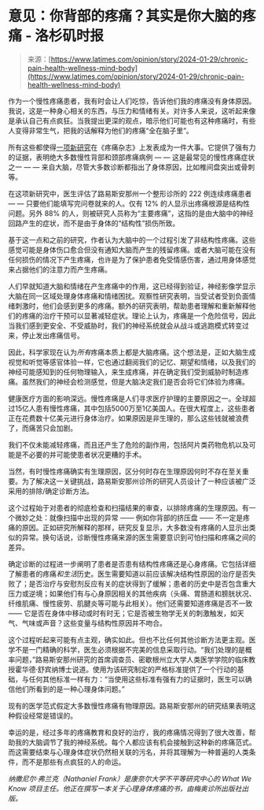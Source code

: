 <!--yml

分类：未分类

日期：2024-05-27 15:17:53

-->

# 意见：你背部的疼痛？其实是你大脑的疼痛 - 洛杉矶时报

> 来源：[https://www.latimes.com/opinion/story/2024-01-29/chronic-pain-health-wellness-mind-body](https://www.latimes.com/opinion/story/2024-01-29/chronic-pain-health-wellness-mind-body)

作为一个慢性疼痛患者，我有时会让人们吃惊，告诉他们我的疼痛没有身体原因。我说，这是一种身心相关的东西，与压力和情绪有关。对许多人来说，这听起来像是承认自己有点疯狂。当我提出更深的观点，暗示他们可能也有这种疼痛时，有些人变得非常生气，把我的话解释为他们的疼痛“全在脑子里”。

所有这些都使得[一项新研究](https://www.sciencedirect.com/science/article/abs/pii/S1526590023005448)在《疼痛杂志》上发表成为一件大事。它提供了强有力的证据，表明绝大多数慢性背部和颈部疼痛病例 — — 这是最常见的慢性疼痛症状之一 — — 来自大脑，尽管大多数诊断都指出了身体原因，比如椎间盘突出或骨刺等。

在这项新研究中，医生评估了路易斯安那州一个整形诊所的 222 例连续疼痛患者 — — 只要他们能填写完问卷就来的人。仅有 12% 的人显示出疼痛根源是结构性问题。另外 88% 的人，则被研究人员称为“主要疼痛”，这指的是由大脑中的神经回路产生的症状，而不是由于身体的“结构性”损伤所致。

基于这一点和之前的研究，作者认为大脑中的一个过程引发了非结构性疼痛。这些感觉可能是身体伤口愈合但没有通知大脑而产生的残留疼痛。或者大脑可能在没有任何损伤的情况下产生疼痛，也许是为了保护患者免受情感伤害，通过用身体感觉来占据他们的注意力而产生疼痛。

人们早就知道大脑和情绪在产生疼痛中的作用，这已经得到验证，神经影像学显示大脑在同一区域处理身体疼痛和情绪困扰。观察性研究表明，当受试者受到负面情绪刺激时，他们会感到更多的疼痛。额外的研究表明，帮助患者理解和重新解释他们的疼痛的治疗干预可以显著减轻症状。理论上认为，疼痛是一个危险信号，因此当我们感到更安全、不受威胁时，我们的神经系统就会从战斗或逃跑模式转变过来，停止发出疼痛信号。

因此，科学家现在认为*所有*疼痛本质上都是大脑疼痛。这个想法是，正如大脑生成视觉和听觉等感官体验一样，它也通过翻阅我们的记忆、期望和情绪，以及我们的神经可能感知到的任何物理输入，来生成疼痛，并在确定我们受到威胁时制造疼痛。虽然我们的神经会检测感觉，但是大脑决定我们是否会将它们体验为疼痛。

健康医疗方面的影响深远。慢性疼痛是人们寻求医疗护理的主要原因之一。全球超过15亿人患有慢性疼痛，其中包括5000万至1亿美国人。在很大程度上，这些患者正在花费数十亿美元进行身体治疗。如果原因是非生理的，那么这些钱就被浪费了，而痛苦只会加剧。

我们不仅未能减轻疼痛，而且还产生了危险的副作用，包括阿片类药物危机以及可能是不必要的并可能使患者状况更糟的手术。

当然，有时慢性疼痛确实有生理原因，区分何时存在生理原因何时不存在至关重要。为了解决这一关键挑战，路易斯安那州诊所的研究人员设计了一种应该被广泛采用的排除/确定诊断方法。

这个过程始于对患者的彻底检查和扫描结果的审查，以排除疼痛的生理原因。有一个微妙之处：就像扫描中出现的异常 —— 例如你背部的挤压盘 —— 不一定是疼痛的原因。正如研究所解释的那样，研究反复显示，大多数没有疼痛的人显示出类似的异常。换句话说，诊断慢性疼痛来源的医生需要意识到可怕扫描和疼痛之间的差异。

确定诊断的过程进一步阐明了患者是否患有结构性疼痛还是心身疼痛。它包括详细了解患者的疼痛*和生活*历史。医生需要知道以前应该解决结构性原因的治疗是否失败了；是否治疗与安慰剂反应有关的症状得到了缓解；患者的历史中是否包含重大压力或逆境；如果他们有与心身原因相关的其他疾病（头痛、胃肠道和膀胱状况、纤维肌痛、慢性疲劳、肌腱炎等可能与此相关）。他们还需要知道疼痛是否不一致 —— 它是否在身体中移动或时有时无；它是否被生物学无关的刺激触发，如天气、气味或声音？这些变量与结构性原因并不吻合。

这个过程听起来可能有点主观，确实如此。但也不比任何其他诊断方法更主观。医学不是一门精确的科学，医生必须根据不完美的信息采取行动。“我们处理的是概率问题，”路易斯安那州研究的首席调查员、密歇根州立大学人类医学学院的临床教授霍华德·舒宾纳博士说道。使用为该研究制定的严格标准提供了一个行动的基础，与任何其他标准一样有力：“当使用这些标准有强有力的证据时，医生可以确信他们所看到的是一种心理身体问题。”

现有的医学范式假定大多数慢性疼痛有物理原因。路易斯安那州的研究结果表明这种假设经常是错误的。

幸运的是，经过多年的疼痛教育和良好的治疗，我的疼痛情况得到了很大改善，帮助我的大脑调节了我的神经系统。每个人都应该有机会接触到这种新的疼痛范式。而这需要结束与心理身体症状仍然相关联的污名，并将其理解为一种普遍的人类条件，而不是那些有点疯狂的人的命运。

*纳撒尼尔·弗兰克（Nathaniel Frank）是康奈尔大学不平等研究中心的 What We Know 项目主任。他正在撰写一本关于心理身体疼痛的书，由梅奥诊所出版社出版。*
